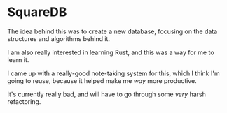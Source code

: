 # SquareDB
The idea behind this was to create a new database, focusing on the data structures and algorithms behind it.

I am also really interested in learning Rust, and this was a way for me to learn it.

I came up with a really-good note-taking system for this, which I think I'm going to reuse, because it helped make me *way* more productive.

It's currently really bad, and will have to go through some *very* harsh refactoring.